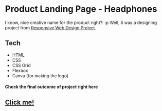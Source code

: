 # Product Landing Page - Headphones
I know, nice creative name for the product right?! :p
Well, it was a designing project from [Responsive Web Design Project](https://www.freecodecamp.org/learn/responsive-web-design/responsive-web-design-projects/build-a-product-landing-page).

## Tech 
* HTML
* CSS
* CSS Grid
* Flexbox
* Canva (for making the logo)

#### Check the final outcome of project right here 
## [Click me!](https://rkkaveri.github.io/product-landing-page/)